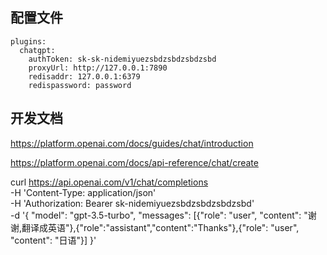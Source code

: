 
## 配置文件
```
plugins:
  chatgpt:
    authToken: sk-sk-nidemiyuezsbdzsbdzsbdzsbd
    proxyUrl: http://127.0.0.1:7890
    redisaddr: 127.0.0.1:6379
    redispassword: password

```
## 开发文档

https://platform.openai.com/docs/guides/chat/introduction

https://platform.openai.com/docs/api-reference/chat/create

curl https://api.openai.com/v1/chat/completions \
  -H 'Content-Type: application/json' \
  -H 'Authorization: Bearer sk-nidemiyuezsbdzsbdzsbdzsbd' \
  -d '{
  "model": "gpt-3.5-turbo",
  "messages": [{"role": "user", "content": "谢谢,翻译成英语"},{"role":"assistant","content":"Thanks"},{"role": "user", "content": "日语"}]
}'
